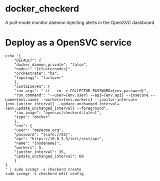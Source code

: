 # docker_checkerd
A poll-mode monitor daemon injecting alerts in the OpenSVC dashboard

# Deploy as a OpenSVC service

	echo '{
	    "DEFAULT": {
		"docker_daemon_private": "false",
		"nodes": "{clusternodes}",
		"orchestrate": "ha",
		"topology": "failover"
	    },
	    "container#1": {
		"run_args": "-it --rm -e COLLECTOR_PASSWORD={env.password}",
		"run_command": "--user={env.user} --api={env.api} --insecure --name={env.name} --workers={env.workers} --janitor-interval={env.janitor_interval} --update-unchanged-interval={env.update_unchanged_interval} --foreground",
		"run_image": "opensvc/checkerd:latest",
		"type": "docker"
	    },
	    "env": {
		"user": "me@acme.org",
		"password": "{safe://55}",
		"api": "https://10.0.3.3/init/rest/api",
		"name": "{nodename}",
		"workers": 5,
		"janitor_interval": 35,
		"update_unchanged_interval": 60
	    }
	}
	' | sudo svcmgr -s checkerd create
	sudo svcmgr -s checkerd edit config

